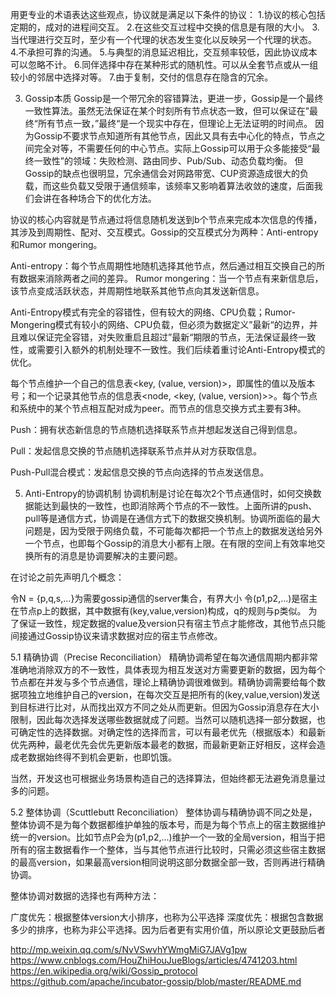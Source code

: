 用更专业的术语表达这些观点，协议就是满足以下条件的协议：
1.协议的核心包括定期的，成对的进程间交互。
2.在这些交互过程中交换的信息是有限的大小。
3.当代理进行交互时，至少有一个代理的状态发生变化以反映另一个代理的状态。
4.不承担可靠的沟通。
5.与典型的消息延迟相比，交互频率较低，因此协议成本可以忽略不计。
6.同伴选择中存在某种形式的随机性。可以从全套节点或从一组较小的邻居中选择对等。
7.由于复制，交付的信息存在隐含的冗余。

3. Gossip本质
Gossip是一个带冗余的容错算法，更进一步，Gossip是一个最终一致性算法。虽然无法保证在某个时刻所有节点状态一致，但可以保证在”最终“所有节点一致，”最终“是一个现实中存在，但理论上无法证明的时间点。
因为Gossip不要求节点知道所有其他节点，因此又具有去中心化的特点，节点之间完全对等，不需要任何的中心节点。实际上Gossip可以用于众多能接受“最终一致性”的领域：失败检测、路由同步、Pub/Sub、动态负载均衡。
但Gossip的缺点也很明显，冗余通信会对网路带宽、CUP资源造成很大的负载，而这些负载又受限于通信频率，该频率又影响着算法收敛的速度，后面我们会讲在各种场合下的优化方法。


协议的核心内容就是节点通过将信息随机发送到b个节点来完成本次信息的传播，其涉及到周期性、配对、交互模式。Gossip的交互模式分为两种：Anti-entropy和Rumor mongering。

Anti-entropy：每个节点周期性地随机选择其他节点，然后通过相互交换自己的所有数据来消除两者之间的差异。
Rumor mongering：当一个节点有来新信息后，该节点变成活跃状态，并周期性地联系其他节点向其发送新信息。

Anti-Entropy模式有完全的容错性，但有较大的网络、CPU负载；Rumor-Mongering模式有较小的网络、CPU负载，但必须为数据定义”最新“的边界，并且难以保证完全容错，对失败重启且超过”最新“期限的节点，无法保证最终一致性，或需要引入额外的机制处理不一致性。我们后续着重讨论Anti-Entropy模式的优化。


每个节点维护一个自己的信息表<key, (value, version)>，即属性的值以及版本号；和一个记录其他节点的信息表<node, <key, (value, version)>>。每个节点和系统中的某个节点相互配对成为peer。而节点的信息交换方式主要有3种。

Push：拥有状态新信息的节点随机选择联系节点并想起发送自己得到信息。

Pull：发起信息交换的节点随机选择联系节点并从对方获取信息。

Push-Pull混合模式：发起信息交换的节点向选择的节点发送信息。



5. Anti-Entropy的协调机制
协调机制是讨论在每次2个节点通信时，如何交换数据能达到最快的一致性，也即消除两个节点的不一致性。上面所讲的push、pull等是通信方式，协调是在通信方式下的数据交换机制。协调所面临的最大问题是，因为受限于网络负载，不可能每次都把一个节点上的数据发送给另外一个节点，也即每个Gossip的消息大小都有上限。在有限的空间上有效率地交换所有的消息是协调要解决的主要问题。

在讨论之前先声明几个概念：

令N = {p,q,s,...}为需要gossip通信的server集合，有界大小
令(p1,p2,...)是宿主在节点p上的数据，其中数据有(key,value,version)构成，q的规则与p类似。
为了保证一致性，规定数据的value及version只有宿主节点才能修改，其他节点只能间接通过Gossip协议来请求数据对应的宿主节点修改。

5.1 精确协调（Precise Reconciliation）
精确协调希望在每次通信周期内都非常准确地消除双方的不一致性，具体表现为相互发送对方需要更新的数据，因为每个节点都在并发与多个节点通信，理论上精确协调很难做到。精确协调需要给每个数据项独立地维护自己的version，在每次交互是把所有的(key,value,version)发送到目标进行比对，从而找出双方不同之处从而更新。但因为Gossip消息存在大小限制，因此每次选择发送哪些数据就成了问题。当然可以随机选择一部分数据，也可确定性的选择数据。对确定性的选择而言，可以有最老优先（根据版本）和最新优先两种，最老优先会优先更新版本最老的数据，而最新更新正好相反，这样会造成老数据始终得不到机会更新，也即饥饿。

当然，开发这也可根据业务场景构造自己的选择算法，但始终都无法避免消息量过多的问题。

5.2 整体协调（Scuttlebutt Reconciliation）
整体协调与精确协调不同之处是，整体协调不是为每个数据都维护单独的版本号，而是为每个节点上的宿主数据维护统一的version。比如节点P会为(p1,p2,...)维护一个一致的全局version，相当于把所有的宿主数据看作一个整体，当与其他节点进行比较时，只需必须这些宿主数据的最高version，如果最高version相同说明这部分数据全部一致，否则再进行精确协调。

整体协调对数据的选择也有两种方法：

广度优先：根据整体version大小排序，也称为公平选择
深度优先：根据包含数据多少的排序，也称为非公平选择。因为后者更有实用价值，所以原论文更鼓励后者



http://mp.weixin.qq.com/s/NvVSwvhYWmgMiG7JAVg1pw
https://www.cnblogs.com/HouZhiHouJueBlogs/articles/4741203.html
https://en.wikipedia.org/wiki/Gossip_protocol
https://github.com/apache/incubator-gossip/blob/master/README.md